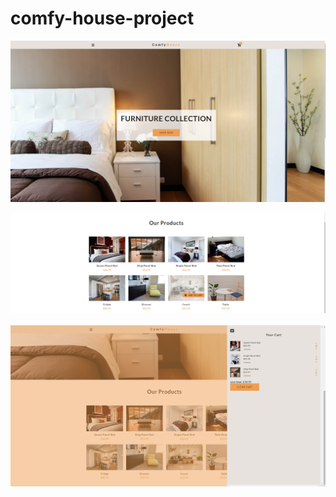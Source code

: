# comfy-house-project


![landingPage](comfy1.png)

![productList](comfy2.png) 

![cart](comfy3.png)

